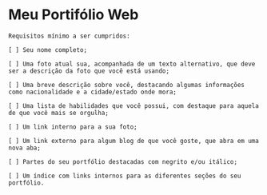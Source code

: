 # Meu Portifólio Web

    Requisitos mínimo a ser cumpridos:

    [ ] Seu nome completo;    
    
    [ ] Uma foto atual sua, acompanhada de um texto alternativo, que deve ser a descrição da foto que você está usando;

    [ ] Uma breve descrição sobre você, destacando algumas informações como nacionalidade e a cidade/estado onde mora;

    [ ] Uma lista de habilidades que você possui, com destaque para aquela de que você mais se orgulha;

    [ ] Um link interno para a sua foto;

    [ ] Um link externo para algum blog de que você goste, que abra em uma nova aba;

    [ ] Partes do seu portfólio destacadas com negrito e/ou itálico;
    
    [ ] Um índice com links internos para as diferentes seções do seu portfólio.